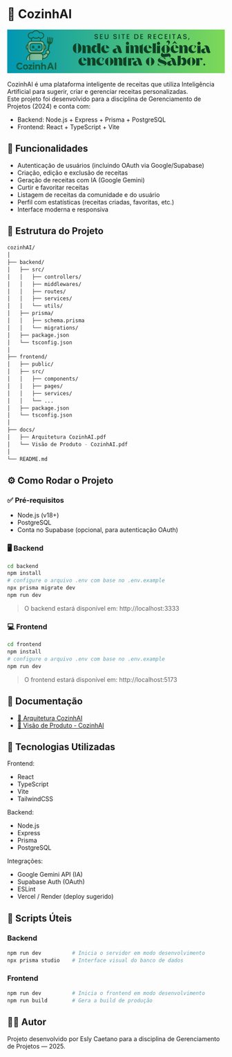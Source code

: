 # 🍳 CozinhAI

![Banner do projeto](frontend/public/banner/CozinhAI%20banner.png)

CozinhAI é uma plataforma inteligente de receitas que utiliza Inteligência Artificial para sugerir, criar e gerenciar receitas personalizadas.  
Este projeto foi desenvolvido para a disciplina de Gerenciamento de Projetos (2024) e conta com:

- Backend: Node.js + Express + Prisma + PostgreSQL  
- Frontend: React + TypeScript + Vite

## 🚀 Funcionalidades

- Autenticação de usuários (incluindo OAuth via Google/Supabase)
- Criação, edição e exclusão de receitas
- Geração de receitas com IA (Google Gemini)
- Curtir e favoritar receitas
- Listagem de receitas da comunidade e do usuário
- Perfil com estatísticas (receitas criadas, favoritas, etc.)
- Interface moderna e responsiva

## 📁 Estrutura do Projeto

```bash
cozinhAI/
│
├── backend/
│   ├── src/
│   │   ├── controllers/
│   │   ├── middlewares/
│   │   ├── routes/
│   │   ├── services/
│   │   └── utils/
│   ├── prisma/
│   │   ├── schema.prisma
│   │   └── migrations/
│   ├── package.json
│   └── tsconfig.json
│
├── frontend/
│   ├── public/
│   ├── src/
│   │   ├── components/
│   │   ├── pages/
│   │   ├── services/
│   │   └── ...
│   ├── package.json
│   └── tsconfig.json
│
├── docs/
│   ├── Arquitetura CozinhAI.pdf
│   └── Visão de Produto - CozinhAI.pdf
│
└── README.md
```

## ⚙️ Como Rodar o Projeto

### ✅ Pré-requisitos

- Node.js (v18+)
- PostgreSQL
- Conta no Supabase (opcional, para autenticação OAuth)

### 🖥️ Backend

```bash
cd backend
npm install
# configure o arquivo .env com base no .env.example
npx prisma migrate dev
npm run dev
```

> O backend estará disponível em: http://localhost:3333

### 💻 Frontend

```bash
cd frontend
npm install
# configure o arquivo .env com base no .env.example
npm run dev
```

> O frontend estará disponível em: http://localhost:5173

## 📄 Documentação

- [📘 Arquitetura CozinhAI](docs/Arquitetura%20CozinhAI.pdf)
- [📕 Visão de Produto - CozinhAI](docs/Vis%C3%A3o%20de%20Produto%20-%20CozinhAI.pdf)

## 🧰 Tecnologias Utilizadas

Frontend:
- React
- TypeScript
- Vite
- TailwindCSS

Backend:
- Node.js
- Express
- Prisma
- PostgreSQL

Integrações:
- Google Gemini API (IA)
- Supabase Auth (OAuth)
- ESLint
- Vercel / Render (deploy sugerido)

## 📜 Scripts Úteis

### Backend

```bash
npm run dev          # Inicia o servidor em modo desenvolvimento  
npx prisma studio    # Interface visual do banco de dados  
```

### Frontend

```bash
npm run dev          # Inicia o frontend em modo desenvolvimento  
npm run build        # Gera a build de produção  
```

## 👨‍💻 Autor

Projeto desenvolvido por Esly Caetano para a disciplina de Gerenciamento de Projetos — 2025.
